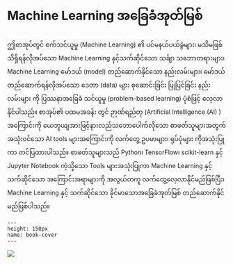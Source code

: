 # Machine Learning အခြေခံအုတ်မြစ်

ဤစာအုပ်တွင် စက်သင်ယူမှု (Machine Learning) ၏ ပင်မနယ်ပယ်ခွဲများ၊ မသိမဖြစ် သိရှိရန်လိုအပ်သော  Machine Learning နှင့်သက်ဆိုင်သော သင်္ချာ သဘောတရားများ၊ Machine Learning မော်ဒယ် (model) တည်ဆောက်နိုင်သော နည်းလမ်းများ၊ မော်ဒယ် တည်ဆောက်ရန်လိုအပ်သော ဒေတာ (data) များ စုဆောင်းခြင်း ပြုပြင်ခြင်း  နည်းလမ်းများ ကို ပြဿနာအခြေခံ သင်ယူမှု (problem-based learning) ပုံစံဖြင့် လေ့လာနိုင်ပါသည်။ စာအုပ်၏ ပထမအခန်း တွင် ဉာဏ်ရည်တု (Artificial Intelligence (AI) ) အကြောင်းကို ယေဘူယျအားဖြင့်နားလည်သဘောပေါက်လိုသော စာဖတ်သူများအတွက် အသုံး၀င်သော AI tools များအကြောင်းကို လက်တွေ့ ဥပမာများ၊ ရုပ်ပုံများ ကိုအသုံးပြုကာ တင်ပြထားပါသည်။ စာဖတ်သူများသည် Python၊ TensorFlow၊ scikit-learn နှင့်  Jupyter Notebook ကဲ့သို့သော Tools များအသုံးပြုကာ Machine Learning နှင့် သက်ဆိုင်သော အကြောင်းအရာများကို အလွယ်တကူ လက်တွေ့လေ့လာနိုင်မည်ဖြစ်ပြီး၊ Machine Learning နှင့် သက်ဆိုင်သော ခိုင်မာသောအခြေခံအုတ်မြစ် တည်ဆောက်နိုင်မည်ဖြစ်ပါသည်။

```{figure} ../MachineLearningFoundationMM/_images/ML_BookCover.png
---
height: 150px
name: book-cover
---
```

![](../MachineLearningFoundationMM/_images/ML_BookCover.png)

```{tableofcontents}
```
